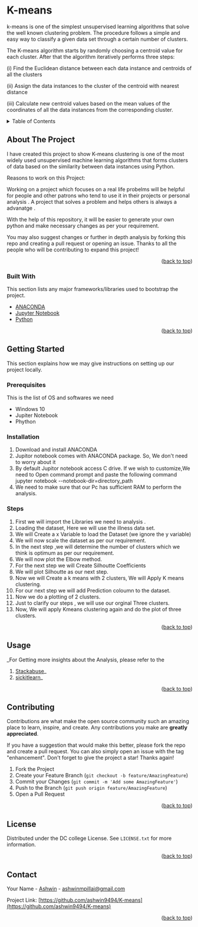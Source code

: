 # K-means
k-means is  one of  the simplest unsupervised  learning  algorithms  that  solve  the well  known clustering problem. The procedure follows a simple and  easy  way  to classify a given data set  through a certain number of  clusters.

The K-means algorithm starts by randomly choosing a centroid value for each cluster. After that the algorithm iteratively performs three steps:

(i) Find the Euclidean distance between each data instance and centroids of all the clusters

(ii) Assign the data instances to the cluster of the centroid with nearest distance

(iii) Calculate new centroid values based on the mean values of the coordinates of all the data instances from the corresponding cluster.

<!-- TABLE OF CONTENTS -->
<details>
  <summary>Table of Contents</summary>
  <ol>
    <li>
      <a href="#about-the-project">About The Project</a>
      <ul>
        <li><a href="#built-with">Built With</a></li>
      </ul>
    </li>
    <li>
      <a href="#getting-started">Getting Started</a>
      <ul>
        <li><a href="#prerequisites">Prerequisites</a></li>
        <li><a href="#installation">Installation</a></li>
      </ul>
    </li>
    <li><a href="#usage">Usage</a></li>
    <li><a href="#roadmap">Roadmap</a></li>
    <li><a href="#contributing">Contributing</a></li>
    <li><a href="#license">License</a></li>
    <li><a href="#contact">Contact</a></li>
    <li><a href="#acknowledgments">Acknowledgments</a></li>
  </ol>
</details>



<!-- ABOUT THE PROJECT -->
## About The Project

I have  created  this project to show K-means clustering is one of the most widely used unsupervised machine learning algorithms that forms clusters of data based on the similarity between data instances using Python.

Reasons to work on this Project:

Working on a project which focuses on a real life probelms will be helpful for people and other patrons who tend to use it in their projects or personal analysis . A project that solves a problem and helps others is always a advanatge .

With the help of this repository, it will be easier to generate your own python and make necessary changes as per your requirement.

You may also suggest changes or further in depth analysis by forking this repo and creating a pull request or opening an issue. Thanks to all the people who will be contributing to expand this project!

<p align="right">(<a href="#top">back to top</a>)</p>



### Built With

This section  lists any major frameworks/libraries used to bootstrap the project. 

* [ANACONDA](https://www.anaconda.com/)
* [Jupyter Notebook](https://jupyter.org/)
* [Python](https://www.python.org/)
<p align="right">(<a href="#top">back to top</a>)</p>



<!-- GETTING STARTED -->
## Getting Started

This section explains how we may give instructions on setting up our project locally.


### Prerequisites

This is the list of OS and softwares we need
* Windows 10
* Jupiter Notebook
* Phython

### Installation

1. Download and install ANACONDA
2. Jupitor notebook comes with ANACONDA package. So, We don't need to worry about it
3. By default Jupitor notebook access C drive. If we wish to customize,We need to Open command prompt and paste the following command
   jupyter notebook --notebook-dir=directory_path
4. We need to make sure that our Pc has sufficient RAM to perform the analysis.  


### Steps
1. First we will import the Libraries we need to analysis .
2. Loading the dataset, Here we will use the illness data set.
3. We will Create a x Variable to load the Dataset (we ignore the y variable)
4. We will now scale the dataset as per our requirement.
5. In the next step ,we will determine the number of clusters which we think is optimum as per our requirement.
6. We will now plot the Elbow method.
7. For the next step we will Create Silhoutte Coefficients
8. We will plot Silhoutte as our next step. 
9. Now we will Create a k means with 2 clusters, We will Apply K means clustering.
10. For our next step we will add Prediction coloumn to the dataset.
11. Now we do a plotting of 2 clusters.
12. Just to clarify our steps , we will use our orginal Three clusters.
13. Now, We will apply Kmeans clustering again and do the plot of three clusters.

   
  
  
<p align="right">(<a href="#top">back to top</a>)</p>


## Usage



_For Getting more insights about the Analysis, please refer to the 
1. [Stackabuse](https://stackabuse.com/k-means-clustering-with-scikit-learn/)_   
2. [sickitlearn](https://scikit-learn.org/stable/auto_examples/cluster/plot_kmeans_silhouette_analysis.html/)_

<p align="right">(<a href="#top">back to top</a>)</p>






<!-- CONTRIBUTING -->
## Contributing

Contributions are what make the open source community such an amazing place to learn, inspire, and create. Any contributions you make are **greatly appreciated**.

If you have a suggestion that would make this better, please fork the repo and create a pull request. You can also simply open an issue with the tag "enhancement".
Don't forget to give the project a star! Thanks again!

1. Fork the Project
2. Create your Feature Branch (`git checkout -b feature/AmazingFeature`)
3. Commit your Changes (`git commit -m 'Add some AmazingFeature'`)
4. Push to the Branch (`git push origin feature/AmazingFeature`)
5. Open a Pull Request

<p align="right">(<a href="#top">back to top</a>)</p>



<!-- LICENSE -->
## License

Distributed under the DC college License. See `LICENSE.txt` for more information.

<p align="right">(<a href="#top">back to top</a>)</p>



<!-- CONTACT -->
## Contact

Your Name - [Ashwin](https://twitter.com/your_username) - ashwinmpillai@gmail.com

Project Link: [https://github.com/ashwin9494/K-means](https://github.com/ashwin9494/K-means)

<p align="right">(<a href="#top">back to top</a>)</p>

   
    
    
    
